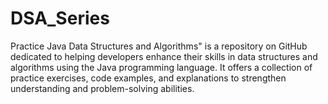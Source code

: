 # DSA_Series
Practice Java Data Structures and Algorithms" is a repository on GitHub dedicated to helping developers enhance their skills in data structures and algorithms using the Java programming language. It offers a collection of practice exercises, code examples, and explanations to strengthen understanding and problem-solving abilities.
